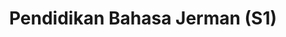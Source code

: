 ---
title: "Pendidikan Bahasa Jerman (S1)"
menu:
  - id: "profil"
    label: "Tentang Prodi"
  - id: "kurikulum"
    label: "Kurikulum"
    external: "https://kurikulum.upi.edu/struktur/prodi/P067"
  - id: "akreditasi"
    label: "Akreditasi"
  - id: "fasilitas"
    label: "Fasilitas"
  - id: "dosen"
    label: "Dosen"
  - id: "pembelajaran"
    label: "Sistem Pembelajaran"
  - id: "pmb"
    label: "PMB / Pendaftaran"
    external: "https://pmb.upi.edu/"
sections:
  profil:
    title: Tentang Pendidikan Bahasa Indonesia S3
    content: |
      <section class="bg-white dark:bg-gray-900 pt-10 md:pt-10 pb-12 md:pb-24 px-0">
        <div class="max-w-6xl mx-auto px-4">

      <h2 class="text-xl font-semibold text-purple-800 dark:text-purple-300 mb-2">Sejarah & Akreditasi</h2><br>

      <!-- Timeline -->
      <div class="relative border-l-2 border-purple-300 dark:border-purple-600 pl-14 space-y-10 mb-6">

        <div class="relative">
          <div class="absolute w-4 h-4 bg-purple-600 rounded-full -left-6 top-1.5"></div>
          <h3 class="text-base font-semibold text-purple-800 dark:text-purple-300">1968 – Embrio Pascasarjana</h3>
          <p class="text-gray-700 dark:text-gray-300 mt-1">Program Studi Pendidikan Bahasa Indonesia mulai berkembang di bawah LPPD IKIP Bandung sebagai embrio pendidikan pascasarjana di Indonesia.</p>
        </div>

        <div class="relative">
          <div class="absolute w-4 h-4 bg-purple-600 rounded-full -left-6 top-1.5"></div>
          <h3 class="text-base font-semibold text-purple-800 dark:text-purple-300">1981/1982 – Mahasiswa S3 Pertama</h3>
          <p class="text-gray-700 dark:text-gray-300 mt-1">Program Doktor (S3) mulai menerima mahasiswa pada tahun akademik 1981/1982.</p>
        </div>

        <div class="relative">
          <div class="absolute w-4 h-4 bg-purple-600 rounded-full -left-6 top-1.5"></div>
          <h3 class="text-base font-semibold text-purple-800 dark:text-purple-300">1993 – Izin Resmi S2 dan S3</h3>
          <p class="text-gray-700 dark:text-gray-300 mt-1">Program Studi secara resmi memperoleh izin sebagai Prodi S2 dan S3 melalui SK Dirjen Dikti No. 588/Dikti/Kep/1993 tertanggal 21 Oktober 1993.</p>
        </div>

        <div class="relative">
          <div class="absolute w-4 h-4 bg-purple-600 rounded-full -left-6 top-1.5"></div>
          <h3 class="text-base font-semibold text-purple-800 dark:text-purple-300">2020 – Akreditasi Program Doktor</h3>
          <p class="text-gray-700 dark:text-gray-300 mt-1">Peringkat akreditasi A berdasarkan SK BAN-PT No. 6720/SK/BAN-PT/Akred/D/X/2020.</p>
        </div>

        <div class="relative">
          <div class="absolute w-4 h-4 bg-purple-600 rounded-full -left-6 top-1.5"></div>
          <h3 class="text-base font-semibold text-purple-800 dark:text-purple-300">2022 – Akreditasi Program Magister</h3>
          <p class="text-gray-700 dark:text-gray-300 mt-1">Peringkat akreditasi UNGGUL berdasarkan SK BAN-PT No. 6586/SK/BAN-PT/Ak.Ppj/M/IX/2022.</p>
        </div>

      </div>

      <!-- Kajian Utama -->
      <p class="text-gray-700 dark:text-gray-300 mb-8">Kajian utama Program Studi ini mencakup perkembangan mutakhir pendidikan bahasa dan sastra Indonesia, pengembangan model pembelajaran bahasa, sastra, dan BIPA, serta kajian bahasa, sastra, dan tradisi lisan.</p>


          <h2 class="text-xl font-semibold text-purple-800 dark:text-purple-300 mb-2">Visi</h2>
          <p class="text-gray-700 dark:text-gray-300 mb-6">Menjadi salah satu pusat kepeloporan dan keunggulan dalam bidang pengajaran dan pendidikan bahasa dan sastra Indonesia yang berorientasi pada pengakuan internasional untuk menghasilkan lulusan magister yang menjunjung tinggi nilai-nilai luhur bahasa Indonesia sebagai identitas bangsa.</p>


                    <h2 class="text-xl font-semibold text-purple-800 dark:text-purple-300 mb-2">Misi</h2>
          <ul class="list-disc pl-6 text-gray-700 dark:text-gray-300 mb-6 space-y-2">
            <li>Menyelenggarakan pendidikan kependidikan dalam bidang bahasa dan sastra Indonesia.</li>
            <li>Menyelenggarakan penelitian dan pengembangan keilmuan bahasa dan sastra Indonesia.</li>
            <li>Menyebarluaskan ilmu pengetahuan dan teknologi dalam bidang disiplin dan permasalahan pendidikan/pengajaran bahasa dan sastra melalui pengabdian kepada masyarakat.</li>
          </ul>

          <h2 class="text-xl font-semibold text-purple-800 dark:text-purple-300 mb-2">Tujuan</h2>
          <ul class="list-disc pl-6 text-gray-700 dark:text-gray-300 mb-6 space-y-2">
            <li>Membina dan mengembangkan mahasiswa program doktor yang berkualitas di bidang Pendidikan Bahasa dan Sastra Indonesia menjadi sarjana, pendidik, tenaga kependidikan, dan profesional yang beriman, bertaqwa, berkompeten tinggi, dan mengamalkan ilmu dan keahliannya secara bertanggung jawab dan mandiri.</li>
            <li>Mengembangkan dan menyebarluaskan temuan dan karya penelitian yang kreatif, orisinal, dan tervalidasi dalam bidang Pendidikan Bahasa dan Sastra Indonesia.</li>
            <li>Mengembangkan dan menyebarluaskan ilmu pengetahuan dan layanan ahli di bidang pendidikan bahasa dan sastra Indonesia.</li>
          </ul>

          <h2 class="text-xl font-semibold text-purple-800 dark:text-purple-300 mb-2">Profil Lulusan</h2>
          <ul class="list-disc pl-6 text-gray-700 dark:text-gray-300 mb-6 space-y-2">
            <li><strong>Pendidik Bahasa dan Sastra Indonesia profesional:</strong> Mampu mengembangkan pengetahuan, teknologi, seni, dan budaya di bidang pendidikan bahasa dan sastra Indonesia serta mengimplementasikannya dalam proses pembelajaran.</li>
            <li><strong>Peneliti bidang pendidikan bahasa dan sastra Indonesia:</strong> Mampu mengembangkan dan mengimplementasikan pengetahuan dalam praktik riset hingga menghasilkan karya inovatif dan teruji.</li>
            <li><strong>Praktisi bidang pendidikan bahasa dan sastra Indonesia:</strong> Mampu memecahkan permasalahan melalui pendekatan interdisipliner atau multidisipliner.</li>
            <li><strong>Konsultan:</strong> Mampu mengelola riset dan pengembangan yang diakui secara nasional dan internasional.</li>
          </ul>

          <h2 class="text-xl font-semibold text-purple-800 dark:text-purple-300 mb-2">Capaian Pembelajaran Lulusan</h2>
          <h3 class="font-semibold text-purple-700 dark:text-purple-400 mt-4">Sikap</h3>
          <p class="text-gray-700 dark:text-gray-300 mb-4">Menunjukkan sikap dan perilaku ilmiah, edukatif, dan religius, yang berkontribusi dalam peningkatan mutu kehidupan masyarakat berdasarkan budaya, norma, dan etika akademik.</p>

          <h3 class="font-semibold text-purple-700 dark:text-purple-400">Pengetahuan</h3>
          <p class="text-gray-700 dark:text-gray-300 mb-4">Menguasai filosofi pendidikan dan teori belajar serta implikasinya pada pembelajaran bahasa dan sastra Indonesia.</p>

          <h3 class="font-semibold text-purple-700 dark:text-purple-400">Keterampilan Umum</h3>
          <ul class="list-disc pl-6 text-gray-700 dark:text-gray-300 mb-4 space-y-2">
            <li>Mampu mengembangkan teori atau gagasan ilmiah baru berdasarkan penelitian ilmiah yang logis, kritis, sistematis, dan kreatif.</li>
            <li>Mampu mengintegrasikan keterampilan belajar dan berinovasi, penguasaan informasi, serta pengembangan karier dan kecakapan hidup.</li>
          </ul>

          <h3 class="font-semibold text-purple-700 dark:text-purple-400">Keterampilan Khusus</h3>
          <ul class="list-disc pl-6 text-gray-700 dark:text-gray-300 mb-4 space-y-2">
            <li>Mampu menghasilkan karya kreatif, orisinal, dan teruji melalui riset di bidang pendidikan bahasa dan sastra Indonesia.</li>
            <li>Mampu menyelesaikan problematika pendidikan dan pembelajaran bahasa Indonesia untuk penutur asli maupun asing secara interdisipliner.</li>
          </ul>

          <h2 class="text-xl font-semibold text-purple-800 dark:text-purple-300 mt-10 mb-2">Ulasan Alumni</h2>
          <p class="text-gray-700 dark:text-gray-300"><em>(Belum tersedia. Konten ini akan diisi dengan testimoni alumni.)</em></p>
        </div>
      </section>


  akreditasi:
    title: "Akreditasi Pendidikan Bahasa Indonesia S3"
    content: |
      <section class="bg-white dark:bg-gray-900 pt-10 md:pt-10 pb-12 md:pb-24 px-4">
        <div class="max-w-6xl mx-auto">

          <!-- Toggle S2 BAN-PT -->

          <!-- Toggle S3 BAN-PT -->
          <details class="mb-6 border border-gray-300 dark:border-gray-700 rounded-lg overflow-hidden">
            <summary class="cursor-pointer px-4 py-3 bg-gray-100 dark:bg-gray-800 text-gray-800 dark:text-white font-medium hover:bg-gray-200 dark:hover:bg-gray-700">
              Akreditasi Doktor (S3) – BAN-PT
            </summary>
            <div class="px-4 py-4 text-gray-700 dark:text-gray-300">
              <p class="mb-4">
                Berdasarkan Keputusan BAN-PT No. <strong>6720/SK/BAN-PT/Akred/D/X/2020</strong>,
                Program Studi Pendidikan Bahasa Indonesia pada jenjang <strong>Doktor</strong> Universitas Pendidikan Indonesia mendapatkan peringkat <strong>Akreditasi A</strong>.
                Sertifikat ini berlaku sejak <strong>27 Oktober 2020</strong> hingga <strong>27 Oktober 2025</strong>.
              </p>
              <img src="/images/akreditasi/indonesia-s3/banpt-s3.webp" alt="Sertifikat Akreditasi BAN-PT S3" class="w-full rounded-lg">
            </div>
          </details>

          <!-- Toggle ACQUIN S3 -->
          <details class="border border-gray-300 dark:border-gray-700 rounded-lg overflow-hidden">
            <summary class="cursor-pointer px-4 py-3 bg-gray-100 dark:bg-gray-800 text-gray-800 dark:text-white font-medium hover:bg-gray-200 dark:hover:bg-gray-700">
              Akreditasi Internasional (S3) – ACQUIN
            </summary>
            <div class="px-4 py-4 text-gray-700 dark:text-gray-300">
              <p class="mb-4">
                Program Studi Pendidikan Bahasa Indonesia (Doktor) telah mendapatkan akreditasi internasional dari <strong>ACQUIN</strong> (Accreditation, Certification and Quality Assurance Institute),
                yang merupakan anggota <em>European Quality Assurance Register for Higher Education (EQAR)</em> sejak 2009.
                Akreditasi ini berlaku hingga tanggal <strong>30 Mei 2025</strong> dan diberikan secara resmi di Bayreuth pada <strong>14 Mei 2024</strong>.
              </p>
              <img src="/images/akreditasi/indonesia-s3/acquin.webp" alt="Sertifikat ACQUIN DPILE" class="w-full rounded-lg">
            </div>
          </details>

        </div>
      </section>


  dosen:
    title: "Pendidikan Bahasa Indonesia S3"
    content: |
      <section class="bg-white dark:bg-gray-900 pt-10 md:pt-10 pb-12 md:pb-24 px-4">
        <div class="max-w-6xl mx-auto text-center">
          <div id="dosen-gallery" class="grid grid-cols-2 sm:grid-cols-4 gap-4">

            <a href="/images/dosen/indonesia-dik-s3/yeti.webp" data-pswp-width="800" data-pswp-height="1067"
              class="bg-white dark:bg-gray-800 rounded-lg shadow hover:shadow-2xl transition-shadow duration-300 ease-in-out text-center pb-2 px-1 block">
              <img src="/images/dosen/indonesia-dik-s3/yeti.webp" alt="Yeti" class="w-full aspect-[3/4] object-cover object-top rounded-t-lg mb-2">
              <h3 class="text-base font-semibold text-gray-900 dark:text-white mb-1">Prof. Dr. Yeti Mulyati, M.Pd.</h3>
              <p class="text-[#422367] dark:text-purple-300">Guru Besar</p>
            </a>

            <a href="/images/dosen/indonesia-dik-s3/vismaia.webp" data-pswp-width="800" data-pswp-height="1067"
              class="bg-white dark:bg-gray-800 rounded-lg shadow hover:shadow-2xl transition-shadow duration-300 ease-in-out text-center pb-2 px-1 block">
              <img src="/images/dosen/indonesia-dik-s3/vismaia.webp" alt="Vismaia" class="w-full aspect-[3/4] object-cover object-top rounded-t-lg mb-2">
              <h3 class="text-base font-semibold text-gray-900 dark:text-white mb-1">Prof. Dr. Vismaia S. Damaianti, M.Pd.</h3>
              <p class="text-[#422367] dark:text-purple-300">Guru Besar</p>
            </a>

            <a href="/images/dosen/indonesia-dik-s3/dadang.webp" data-pswp-width="800" data-pswp-height="1067"
              class="bg-white dark:bg-gray-800 rounded-lg shadow hover:shadow-2xl transition-shadow duration-300 ease-in-out text-center pb-2 px-1 block">
              <img src="/images/dosen/indonesia-dik-s3/dadang.webp" alt="Dadang" class="w-full aspect-[3/4] object-cover object-top rounded-t-lg mb-2">
              <h3 class="text-base font-semibold text-gray-900 dark:text-white mb-1">Prof. Dr. Dadang S. Anshori, M.Pd.</h3>
              <p class="text-[#422367] dark:text-purple-300">Guru Besar</p>
            </a>

            <a href="/images/dosen/indonesia-dik-s3/sumiyadi.webp" data-pswp-width="800" data-pswp-height="1067"
              class="bg-white dark:bg-gray-800 rounded-lg shadow hover:shadow-2xl transition-shadow duration-300 ease-in-out text-center pb-2 px-1 block">
              <img src="/images/dosen/indonesia-dik-s3/sumiyadi.webp" alt="Sumiyadi" class="w-full aspect-[3/4] object-cover object-top rounded-t-lg mb-2">
              <h3 class="text-base font-semibold text-gray-900 dark:text-white mb-1">Prof. Dr. Sumiyadi, M.Hum.</h3>
              <p class="text-[#422367] dark:text-purple-300">Guru Besar</p>
            </a>

            <a href="/images/dosen/indonesia-dik-s3/dadang-sunendar.webp" data-pswp-width="800" data-pswp-height="1067"
              class="bg-white dark:bg-gray-800 rounded-lg shadow hover:shadow-2xl transition-shadow duration-300 ease-in-out text-center pb-2 px-1 block">
              <img src="/images/dosen/indonesia-dik-s3/dadang-sunendar.webp" alt="Dadang" class="w-full aspect-[3/4] object-cover object-top rounded-t-lg mb-2">
              <h3 class="text-base font-semibold text-gray-900 dark:text-white mb-1">Prof. Dr. Dadang Sunendar, M.Hum.</h3>
              <p class="text-[#422367] dark:text-purple-300">Guru Besar</p>
            </a>

            <a href="/images/dosen/indonesia-dik-s3/andoyo.webp" data-pswp-width="800" data-pswp-height="1067"
              class="bg-white dark:bg-gray-800 rounded-lg shadow hover:shadow-2xl transition-shadow duration-300 ease-in-out text-center pb-2 px-1 block">
              <img src="/images/dosen/indonesia-dik-s3/andoyo.webp" alt="Andoyo" class="w-full aspect-[3/4] object-cover object-top rounded-t-lg mb-2">
              <h3 class="text-base font-semibold text-gray-900 dark:text-white mb-1">Dr. Andoyo Sastromiharjo, M.Pd.</h3>
              <p class="text-[#422367] dark:text-purple-300">Lektor Kepala</p>
            </a>

          </div>
        </div>
      </section>


  fasilitas:
    title: "Fasilitas"
    content: |
      <!-- Section Fasilitas -->
      <section class="bg-white dark:bg-gray-900 py-10 md:py-10 pb-12 md:pb-24 px-4">
        <div class="max-w-6xl mx-auto">

          <!-- Fasilitas FPBS -->
          <details open class="mb-6 border border-gray-300 dark:border-gray-700 rounded-lg overflow-hidden">
            <summary class="bg-gray-100 dark:bg-gray-800 px-4 py-3 cursor-pointer font-semibold text-gray-800 dark:text-white">
              Fasilitas di FPBS UPI
            </summary>
            <div class="px-4 py-4 text-gray-800 dark:text-gray-300">
              <p class="mb-4">
                Daftar lengkap fasilitas khusus di lingkungan Fakultas Pendidikan Bahasa dan Sastra (FPBS) UPI tersedia melalui tautan berikut.
              </p>
              <a href="/profil/fasilitas.html" class="inline-block bg-purple-700 hover:bg-purple-800 text-white px-5 py-2 rounded-lg transition" target="_blank">
                Lihat Fasilitas FPBS
              </a>
            </div>
          </details>

          <!-- Fasilitas UPI -->
          <details class="border border-gray-300 dark:border-gray-700 rounded-lg overflow-hidden">
            <summary class="bg-gray-100 dark:bg-gray-800 px-4 py-3 cursor-pointer font-semibold text-gray-800 dark:text-white">
              Fasilitas Umum di UPI
            </summary>
            <div class="px-4 py-4 text-gray-800 dark:text-gray-300">
              <p class="mb-4">
                Selain di fakultas, UPI juga menyediakan berbagai fasilitas penunjang umum untuk sivitas akademika secara keseluruhan.
              </p>
              <a href="https://www.upi.edu/pendidikan/fasilitas" class="inline-block bg-purple-700 hover:bg-purple-800 text-white px-5 py-2 rounded-lg transition" target="_blank">
                Lihat Fasilitas UPI
              </a>
            </div>
          </details>
        </div>
      </section>

  pembelajaran:
    title: "Sistem Pembelajaran"
    content: |
      <section class="bg-white dark:bg-gray-900 pt-10 md:pt-10 pb-12 md:pb-24 px-4">
        <div class="max-w-6xl mx-auto">

          <!-- Toggle Sistem Penilaian -->
          <details class="mb-6 border border-gray-300 dark:border-gray-700 rounded-lg overflow-hidden">
            <summary class="cursor-pointer px-4 py-3 bg-gray-100 dark:bg-gray-800 text-gray-800 dark:text-white font-medium hover:bg-gray-200 dark:hover:bg-gray-700">
              Sistem Penilaian
            </summary>
            <div class="px-4 py-4 text-gray-700 dark:text-gray-300 space-y-4">

              <p>Sistem penilaian perkuliahan di UPI mengacu pada Pedoman Pelaksanaan Pendidikan UPI. Penilaian program magister dan doktor dirancang untuk mengevaluasi pencapaian mahasiswa selama satu semester. Enam aspek penilaian meliputi prinsip, teknik dan instrumen, mekanisme dan prosedur, pelaksanaan, pelaporan, dan kelulusan mahasiswa. Prinsip-prinsip penilaian terdiri atas integrasi dari prinsip pendidikan, autentik, objektif, akuntabel, dan transparan. Teknik penilaian terdiri dari observasi, partisipasi, prestasi, tes tertulis, tes lisan, dan survei.</p>

              <p>Sistem penilaian meliputi proses pembelajaran dan hasil pembelajaran siswa. Sistem ini menerapkan penilaian formatif untuk perbaikan proses pembelajaran dan penilaian sumatif untuk mengevaluasi pencapaian terhadap tujuan pembelajaran (LO). Penilaian formatif dilakukan selama kursus dengan umpan balik terhadap karya siswa. Penilaian sumatif dilakukan dalam bentuk UTS dan UAS.</p>

              <p>Pemilihan bentuk penilaian disesuaikan dengan model pembelajaran. Dengan model berbasis proyek, penilaian sebagai pembelajaran menjadi utama. Siswa menilai Kemampuan Kognitif, Sikap, Keterampilan Umum, dan Keterampilan Khusus melalui proyek, tugas partisipatif, dan kompetensi kognitif. Penilaian melibatkan siswa sebagai penilai diri dan sejawat.</p>

              <p>Kompetensi kognitif, sikap, keterampilan umum, dan khusus direncanakan sejak awal dengan alokasi persentase pada RPS melalui sistem SPOT. Penilaian kognitif dilakukan melalui makalah dan presentasi proyek, sementara aspek sikap melalui partisipasi kelompok dan indikator seperti kepemimpinan dan kolaborasi.</p>

              <p>Jika siswa absen saat ujian karena sakit, mereka harus menyerahkan laporan medis agar bisa ujian ulang. Jika absen lebih dari tiga kali, tidak boleh ikut ujian dan harus mengulang. Remedial hanya berlaku untuk mata kuliah konten. Penilaian dikelola melalui sistem SInNDo. Dosen wajib memberikan akses transparan terhadap nilai mentah siswa.</p>

              <ol class="list-decimal pl-5 space-y-2">
                <li>Penilaian sikap: observasi. Pengetahuan, keterampilan umum dan khusus: berbagai teknik yang digabung. Hasil akhir berupa integrasi teknik dan instrumen.</li>
                <li>Mekanisme: menyepakati teknik, indikator, bobot; melaksanakan dan mendokumentasikan proses penilaian.</li>
                <li>Prosedur: dari perencanaan, pemberian tugas, observasi, hingga pengembalian hasil dan pemberian nilai akhir.</li>
                <li>Skala nilai: A hingga E. IPS digunakan untuk hasil per semester, IPK untuk kelulusan program.</li>
                <li>Nilai kelulusan minimum Magister: B- (2,70). Nilai untuk mata kuliah penting: B (3,0). Predikat kelulusan: Memuaskan (3,00–3,50), Sangat Memuaskan (3,51–3,75), Cum Laude (3,76–4,00).</li>
              </ol>
                          <img src="/images/akreditasi/indonesia-s3/tabel-penilaian.webp" alt="Tabel Penilaian" class="rounded-lg mt-6">
          </div>
          </details>
          <!-- Toggle Proses Perkuliahan -->
          <details class="border border-gray-300 dark:border-gray-700 rounded-lg overflow-hidden">
            <summary class="cursor-pointer px-4 py-3 bg-gray-100 dark:bg-gray-800 text-gray-800 dark:text-white font-medium hover:bg-gray-200 dark:hover:bg-gray-700">
              Proses Perkuliahan
            </summary>
            <div class="px-4 py-4 text-gray-700 dark:text-gray-300 space-y-4">

              <p>Proses pembelajaran pada program magister Pendidikan Bahasa Indonesia dilaksanakan secara moderat dalam suasana yang komunikatif, nyaman, mandiri, dan berdisiplin tinggi. Dosen dan mahasiswa adalah mitra yang solid dalam kegiatan studi. Namun, mahasiswa tetap memegang etika akademik dan budaya bangsa Indonesia untuk mendukung proses studi yang inovatif dan akurat.</p>

              <p>Agar pembelajaran berjalan baik, mahasiswa harus tercantum dalam daftar peserta mata kuliah. Ini dilakukan melalui kontrak mata kuliah. Jika ada kesalahan, mahasiswa dapat melakukan perubahan jumlah sks melalui PRS.</p>

              <p>Dalam pelaksanaan, mahasiswa dan dosen wajib mengisi Berita Acara Perkuliahan (BAP). Mahasiswa dengan kehadiran kurang dari 80% tidak boleh mengikuti ujian. Jika jadwal berubah, dosen harus berkoordinasi dengan prodi untuk penjadwalan ulang.</p>

              <p>Setiap mata kuliah diampu oleh satu dosen atau tim pengampu maksimal dua dosen. Penentuan oleh program studi sesuai karakteristik mata kuliah.</p>

              <p>Bentuk perkuliahan di UPI mencakup:</p>
              <ol class="list-decimal pl-5 space-y-2">
                <li>Kuliah, responsi, dan/atau tutorial;</li>
                <li>Seminar atau bentuk lain yang sejenis;</li>
                <li>Praktikum, praktik studio, praktik bengkel, praktik lapangan, penelitian, pengabdian masyarakat, dsb;</li>
                <li>Pembelajaran lain sesuai kebutuhan capaian, seperti sistem blok, modul, dual mode, <em>hybrid learning</em>, pembelajaran TIK, dsb.</li>
              </ol>

              <p>Perkuliahan bisa dilakukan di perguruan tinggi mitra, dalam/luar negeri. Mahasiswa harus tetap aktif dan mengontrak mata kuliah di UPI. Kredit dari mitra diakui.</p>

              <p>Setiap semester wajib ada minimal 16 pertemuan, terdiri dari: 14 tatap muka, 1 UTS, 1 UAS. Jika belum 14 pertemuan, dosen wajib melengkapi sebelum ujian.</p>

              <p>Ketentuan dari Sekolah Pascasarjana UPI meliputi:</p>
              <ol class="list-decimal pl-5 space-y-2">
                <li>Beban studi per semester: 12–15 sks.</li>
                <li>Kegiatan perkuliahan: kelas, lab, lapangan, studi mandiri, survei, seminar, lokakarya.</li>
                <li>Diselenggarakan penuh di SPs atau kerja sama PT dalam/luar negeri melalui <em>sandwich</em> atau <em>double degree</em>.</li>
                <li>Mahasiswa mengontrak mata kuliah prodi tiap semester. MKK Keahlian Khusus bisa ambil dari prodi lain atas rekomendasi PA dan persetujuan Ketua Prodi.</li>
                <li>Ketentuan pengambilan beban studi ditetapkan oleh Direktur SPs.</li>
              </ol>

            </div>
          </details>

        </div>
      </section>

    
---